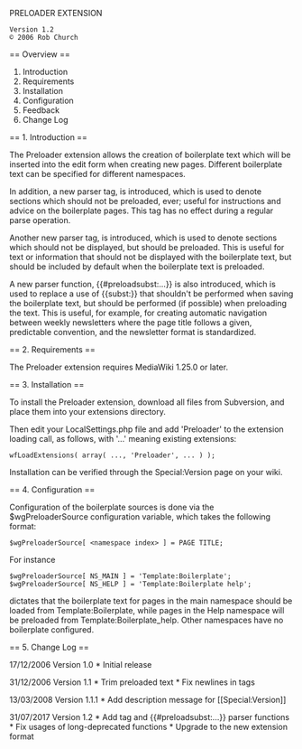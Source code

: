 PRELOADER EXTENSION

	Version 1.2
	© 2006 Rob Church

== Overview ==

1. Introduction
2. Requirements
3. Installation
4. Configuration
5. Feedback
6. Change Log

== 1. Introduction ==

The Preloader extension allows the creation of boilerplate text which will
be inserted into the edit form when creating new pages. Different boilerplate
text can be specified for different namespaces.

In addition, a new parser tag, <nopreload> is introduced, which is used to
denote sections which should not be preloaded, ever; useful for instructions
and advice on the boilerplate pages. This tag has no effect during a regular
parse operation.

Another new parser tag, <preloadonly> is introduced, which is used to denote
sections which should not be displayed, but should be preloaded. This is
useful for text or information that should not be displayed with the
boilerplate text, but should be included by default when the boilerplate text
is preloaded.

A new parser function, {{#preloadsubst:...}} is also introduced, which is used
to replace a use of {{subst:}} that shouldn't be performed when saving the
boilerplate text, but should be performed (if possible) when preloading the
text. This is useful, for example, for creating automatic navigation between
weekly newsletters where the page title follows a given, predictable
convention, and the newsletter format is standardized.

== 2. Requirements ==

The Preloader extension requires MediaWiki 1.25.0 or later.

== 3. Installation ==

To install the Preloader extension, download all files from Subversion, and
place them into your extensions directory.

Then edit your LocalSettings.php file and add 'Preloader' to the extension
loading call, as follows, with '...' meaning existing extensions:

	wfLoadExtensions( array( ..., 'Preloader', ... ) );

Installation can be verified through the Special:Version page on your wiki.

== 4. Configuration ==

Configuration of the boilerplate sources is done via the $wgPreloaderSource
configuration variable, which takes the following format:

	$wgPreloaderSource[ <namespace index> ] = PAGE TITLE;

For instance

	$wgPreloaderSource[ NS_MAIN ] = 'Template:Boilerplate';
	$wgPreloaderSource[ NS_HELP ] = 'Template:Boilerplate help';

dictates that the boilerplate text for pages in the main namespace should be
loaded from Template:Boilerplate, while pages in the Help namespace will be
preloaded from Template:Boilerplate_help. Other namespaces have no boilerplate
configured.

== 5. Change Log ==

17/12/2006
Version 1.0
	* Initial release

31/12/2006
Version 1.1
	* Trim preloaded text
	* Fix newlines in <nopreload></nopreload> tags

13/03/2008
Version 1.1.1
	* Add description message for [[Special:Version]]

31/07/2017
Version 1.2
	* Add <preloadonly> tag and {{#preloadsubst:...}} parser functions
	* Fix usages of long-deprecated functions
	* Upgrade to the new extension format
